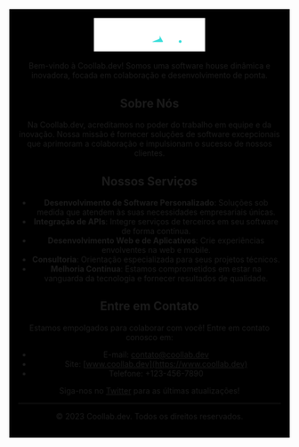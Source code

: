 <div align="center" style="background-color: black; padding: 1rem;">
  <img src="assets/logo.svg" alt="Logo Coollab.dev" width="200">


Bem-vindo à Coollab.dev! 
Somos uma software house dinâmica e inovadora, focada em colaboração e desenvolvimento de ponta.

## Sobre Nós

Na Coollab.dev, acreditamos no poder do trabalho em equipe e da inovação. Nossa missão é fornecer soluções de software excepcionais que aprimoram a colaboração e impulsionam o sucesso de nossos clientes.

## Nossos Serviços

- **Desenvolvimento de Software Personalizado**: Soluções sob medida que atendem às suas necessidades empresariais únicas.
- **Integração de APIs**: Integre serviços de terceiros em seu software de forma contínua.
- **Desenvolvimento Web e de Aplicativos**: Crie experiências envolventes na web e mobile.
- **Consultoria**: Orientação especializada para seus projetos técnicos.
- **Melhoria Contínua**: Estamos comprometidos em estar na vanguarda da tecnologia e fornecer resultados de qualidade.

## Entre em Contato

Estamos empolgados para colaborar com você! Entre em contato conosco em:
- E-mail: contato@coollab.dev
- Site: [www.coollab.dev](https://www.coollab.dev)
- Telefone: +123-456-7890

Siga-nos no [Twitter](https://twitter.com/CoollabDev) para as últimas atualizações!

---

© 2023 Coollab.dev. Todos os direitos reservados.
</div>
